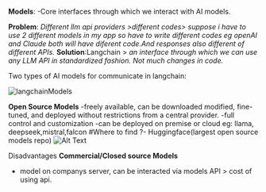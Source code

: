 **Models**: -Core interfaces through which we interact with AI models.

**Problem**: *Different llm api providers >different codes> suppose i have to use 2 different models in my app so have to write different codes eg openAI and Claude 
         both will have diferent code.And responses also different of different APIs.*
**Solution**:Langchain > *an interface through which we can use any LLM API in standardized fashion. Not much changes in code.*

Two types of AI models for communicate in langchain:

![langchainModels](https://github.com/user-attachments/assets/4a18db1a-6d28-481a-95ae-c835491b7275)

**Open Source Models**
-freely available, can be downloaded modified, fine-tuned, and deployed without restrictions from a central provider.
-full control and customization
-can be deployed on premise or cloud
eg: llama, deepseek,mistral,falcon
#Where to find ?- Huggingface(largest open source models repo)
![Alt Text](images/openmodels.png)

Disadvantages
**Commercial/Closed source Models**
- model on companys server, can be interacted via models API > cost of using api.
